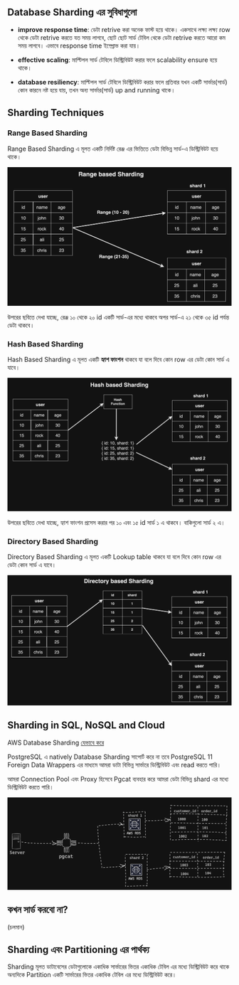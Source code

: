 ## Database Sharding এর সুবিধাগুলো

- **improve response time**: ডেটা retrive করা অনেক ফাস্ট হয়ে থাকে। একসাথে লক্ষ্য লক্ষ্য row থেকে ডেটা retrive করতে যত সময় লাগবে, ছোট ছোট সার্ড টেবিল থেকে ডেটা retrive করতে আরো কম সময় লাগবে। এভাবে response time ইম্প্রোভ করা যায়।

- **effective scaling**: মাল্টিপল সার্ড টেবিলে ডিস্ট্রিবিউট করার ফলে scalability ensure হয়ে থাকে।

- **database resiliency**: মাল্টিপল সার্ড টেবিলে ডিস্ট্রিবিউট করার ফলে প্রতিবার যখন একটি সার্ভার(সার্ড) কোন কারনে নষ্ট হয়ে যায়, তখন অন্য সার্ভার(সার্ড) up and running থাকে।

## Sharding Techniques

### Range Based Sharding

Range Based Sharding এ মূলত একটি নির্দিষ্ট রেঞ্জ এর ভিত্তিতে ডেটা বিভিন্ন সার্ড-এ ডিস্ট্রিবিউট হয়ে থাকে।

<p align="center">
  <img src="./images/range-based-sharding.png" alt="range based sharding">
</p>

উপরের ছবিতে দেখা যাচ্ছে, রেঞ্জ ১০ থেকে ২০ id একটি সার্ড-এর মধ্যে থাকবে অপর সার্ড-এ ২১ থেকে ৩৫ id পর্যন্ত ডেটা থাকবে।

### Hash Based Sharding

Hash Based Sharding এ মূলত একটি **হ্যাশ ফাংশন** থাকবে যা বলে দিবে কোন row এর ডেটা কোন সার্ড এ যাবে।

<p align="center">
  <img src="./images/hash-based-sharding.png" alt="hash based sharding">
</p>

উপরের ছবিতে দেখা যাচ্ছে, হ্যাশ ফাংশন প্রসেস করার পর ১০ এবং ১৫ id সার্ড ১ এ থাকবে। বাকিগুলো সার্ড ২ এ।

### Directory Based Sharding

Directory Based Sharding এ মূলত একটি Lookup table থাকবে যা বলে দিবে কোন row এর ডেটা কোন সার্ড এ যাবে।

<p align="center">
  <img src="./images/directory-based-sharding.png" alt="directory based sharding">
</p>

## Sharding in SQL, NoSQL and Cloud

AWS Database Sharding <a href="https://aws.amazon.com/blogs/database/sharding-with-amazon-relational-database-service/" target="_blank">যেভাবে করে</a>

PostgreSQL এ natively Database Sharding সাপোর্ট করে না তবে PostgreSQL 11 Foreign Data Wrappers এর মাধ্যমে আমরা ডাটা বিভিন্ন সার্ভারে ডিস্ট্রিবিউট এবং read করতে পারি।

আমরা Connection Pool এবং Proxy হিসেবে Pgcat ব্যবহার করে আমরা ডেটা বিভিন্ন shard এর মধ্যে ডিস্ট্রিবিউট করতে পারি।

<p align="center">
  <img src="./images/sharding-1.png" alt="sharding">
</p>

## কখন সার্ড করবো না?

(চলমান)

## Sharding এবং Partitioning এর পার্থক্য

Sharding মূলত ডাটাবেসের ডেটাগুলোকে একাধিক সার্ভারের ভিতর একাধিক টেবিল এর মধ্যে ডিস্ট্রিবিউট করে থাকে অন্যদিকে Partition একটি সার্ভারের ভিতর একাধিক টেবিল এর মধ্যে ডিস্ট্রিবিউট করে।
